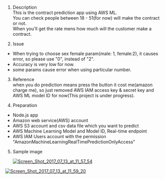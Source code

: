 1. Description  
  This is the contract prediction app using AWS ML.  
  You can check people between 18 - 51(for now) will make the contract or not.  
  When you'll get the rate mens how much will the customer make a contract.  

2. Issue  
  * When trying to choose sex female param(male: 1, female:2), it causes error, so please use "0", instead of "2".  
  * Accuracy is very low for now.  
  * some params cause error when using particular number.

3. Reference  
   when you do prediction means press the button it cost me(amazon charge me), so just removed AWS IAM access key & secret key and AWS ML model ID for now(This project is under progress).  
    

4. Preparation  
  * Node.js app  
  * Amazon web service(AWS) account   
  * AWS S3 account and csv data file which you want to predict  
  * AWS Machine Learning Model and Model ID, Real-time endpoint  
  * AWS IAM Users account with the permission "AmazonMachineLearningRealTimePredictionOnlyAccess"  

 
5. Sample image  
  
   <a href="https://ibb.co/jApv2v"><img src="https://preview.ibb.co/bZZ69a/Screen_Shot_2017_07_13_at_11_57_54.png" alt="Screen_Shot_2017_07_13_at_11_57_54" border="0"></a><br />
       
     
    
  <a href="https://ibb.co/cGc4vF"><img src="https://preview.ibb.co/inPTNv/Screen_Shot_2017_07_13_at_11_59_20.png" alt="Screen_Shot_2017_07_13_at_11_59_20" border="0"></a><br />
    
      